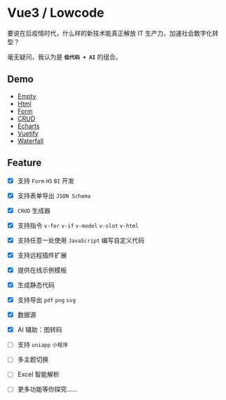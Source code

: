 # Vue3 / Lowcode

要说在后疫情时代，什么样的新技术能真正解放 IT 生产力，加速社会数字化转型？

毫无疑问，我认为是 **`低代码 + AI`** 的组合。

## Demo

- [Empty](https://page-test-huodoushigemi-f2b49a94d51c0541b4c4e0827acda06ce2c6aa7.gitlab.io/#/)
- [Html](https://page-test-huodoushigemi-f2b49a94d51c0541b4c4e0827acda06ce2c6aa7.gitlab.io/#/?file=https://oxbkrsyagojtbckytbjx.supabase.co/storage/v1/object/public/lcd/3e8ed3ac75ec0508a9c28706a08ccf44.lcd.json)
- [Form](https://page-test-huodoushigemi-f2b49a94d51c0541b4c4e0827acda06ce2c6aa7.gitlab.io/#/?file=https://oxbkrsyagojtbckytbjx.supabase.co/storage/v1/object/public/lcd/043285bdd1d4cd9e34094cea70492eae.lcd.json)
- [CRUD](https://page-test-huodoushigemi-f2b49a94d51c0541b4c4e0827acda06ce2c6aa7.gitlab.io/#/?file=https://oxbkrsyagojtbckytbjx.supabase.co/storage/v1/object/public/lcd/dbc9d121017699725ffd6bcf5efc7b6c.lcd.json)
- [Echarts](https://page-test-huodoushigemi-f2b49a94d51c0541b4c4e0827acda06ce2c6aa7.gitlab.io/#/?file=https://oxbkrsyagojtbckytbjx.supabase.co/storage/v1/object/public/lcd/24c1320d2531ae760ab19113f1367de1.lcd.json)
- [Vuetify](https://page-test-huodoushigemi-f2b49a94d51c0541b4c4e0827acda06ce2c6aa7.gitlab.io/#/?file=https://oxbkrsyagojtbckytbjx.supabase.co/storage/v1/object/public/lcd/8489e54f5151607f874212d5ed31e0b5.lcd.json)
- [Waterfall](https://page-test-huodoushigemi-f2b49a94d51c0541b4c4e0827acda06ce2c6aa7.gitlab.io/#/?file=https://oxbkrsyagojtbckytbjx.supabase.co/storage/v1/object/public/lcd/1229722f6b852ee722c4faef234d40c7.lcd.json)

## Feature

- [x] 支持 `Form` `H5` `BI` 开发
- [x] 支持表单导出 `JSON Schema`
- [x] `CRUD` 生成器
- [x] 支持指令 `v-for` `v-if` `v-model` `v-slot` `v-html`
- [x] 支持任意一处使用 `JavaScript` 编写自定义代码
- [x] 支持远程插件扩展
- [x] 提供在线示例模板
- [x] 生成静态代码
- [x] 支持导出 `pdf` `png` `svg`
- [x] 数据源
- [x] AI 辅助：图转码
- [ ] 支持 `uniapp` `小程序`
- [ ] 多主题切换
- [ ] Excel 智能解析
- [ ] 更多功能等你探究……


<!--  `DDL` -->
